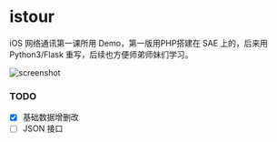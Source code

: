 # istour

iOS 网络通讯第一课所用 Demo，第一版用PHP搭建在 SAE 上的，后来用 Python3/Flask 重写，后续也方便师弟师妹们学习。


![screenshot](https://raw.github.com/isaced/istour/master/screenshot.jpg)

### TODO

- [x] 基础数据增删改
- [ ] JSON 接口
